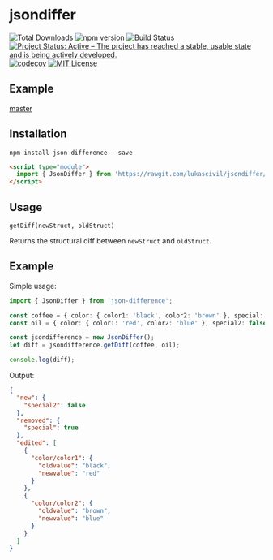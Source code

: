 # jsondiffer

[![Total Downloads](https://img.shields.io/npm/dt/json-difference.svg)](https://img.shields.io/npm/dt/json-difference.svg)
[![npm version](http://img.shields.io/npm/v/json-difference.svg?style=flat)](https://www.npmjs.com/package/json-difference 'View this project on npm')
[![Build Status](https://travis-ci.org/lukascivil/jsondiffer.svg?branch=master)](https://travis-ci.org/lukascivil/jsondiffer)
[![Project Status: Active – The project has reached a stable, usable state and is being actively developed.](https://www.repostatus.org/badges/latest/active.svg)](https://www.repostatus.org/#active)
[![codecov](https://codecov.io/gh/lukascivil/jsondiffer/branch/master/graph/badge.svg)](https://codecov.io/gh/lukascivil/jsondiffer)
[![MIT License](https://img.shields.io/npm/l/deep-object-diff.svg?style=flat)](https://github.com/lukascivil/jsondiffer/blob/master/LICENSE)

## Example

[master](http://jsondifference.lukascivil.com.br)

## Installation

`npm install json-difference --save`

```html
<script type="module">
  import { JsonDiffer } from 'https://rawgit.com/lukascivil/jsondiffer/master/dist.browser/jsondiffer.js';
</script>
```

## Usage

`getDiff(newStruct, oldStruct)`

Returns the structural diff between `newStruct` and `oldStruct`.

## Example

Simple usage:

```ts
import { JsonDiffer } from 'json-difference';

const coffee = { color: { color1: 'black', color2: 'brown' }, special: true };
const oil = { color: { color1: 'red', color2: 'blue' }, special2: false };

const jsondifference = new JsonDiffer();
let diff = jsondifference.getDiff(coffee, oil);

console.log(diff);
```

Output:

```json
{
  "new": {
    "special2": false
  },
  "removed": {
    "special": true
  },
  "edited": [
    {
      "color/color1": {
        "oldvalue": "black",
        "newvalue": "red"
      }
    },
    {
      "color/color2": {
        "oldvalue": "brown",
        "newvalue": "blue"
      }
    }
  ]
}
```
